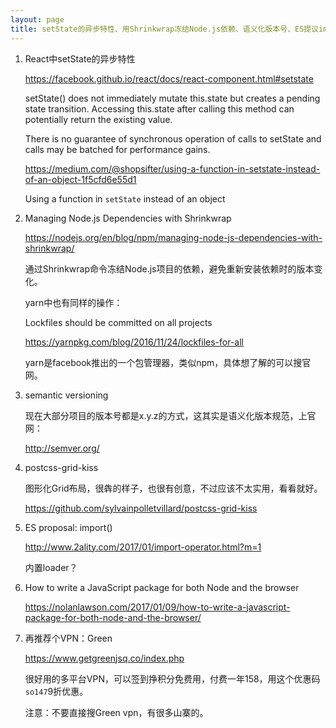 ```yaml
---
layout: page
title: setState的异步特性、用Shrinkwrap冻结Node.js依赖、语义化版本号、ES提议import()、postcss-grid-kiss、process.browser、再推荐个VPN：Green
---
```


1. React中setState的异步特性

    https://facebook.github.io/react/docs/react-component.html#setstate

    setState() does not immediately mutate this.state but creates a pending state transition. Accessing this.state after calling this method can potentially return the existing value.

    There is no guarantee of synchronous operation of calls to setState and calls may be batched for performance gains.

    https://medium.com/@shopsifter/using-a-function-in-setstate-instead-of-an-object-1f5cfd6e55d1

    Using a function in `setState` instead of an object

1. Managing Node.js Dependencies with Shrinkwrap

    https://nodejs.org/en/blog/npm/managing-node-js-dependencies-with-shrinkwrap/

    通过Shrinkwrap命令冻结Node.js项目的依赖，避免重新安装依赖时的版本变化。

    yarn中也有同样的操作：

    Lockfiles should be committed on all projects

    https://yarnpkg.com/blog/2016/11/24/lockfiles-for-all

    yarn是facebook推出的一个包管理器，类似npm，具体想了解的可以搜官网。

1. semantic versioning

    现在大部分项目的版本号都是x.y.z的方式，这其实是语义化版本规范，上官网：

    http://semver.org/

1. postcss-grid-kiss

    图形化Grid布局，很犇的样子，也很有创意，不过应该不太实用，看看就好。

    https://github.com/sylvainpolletvillard/postcss-grid-kiss

1. ES proposal: import()

    http://www.2ality.com/2017/01/import-operator.html?m=1

    内置loader？

1. How to write a JavaScript package for both Node and the browser

    https://nolanlawson.com/2017/01/09/how-to-write-a-javascript-package-for-both-node-and-the-browser/

1. 再推荐个VPN：Green

    https://www.getgreenjsq.co/index.php

    很好用的多平台VPN，可以签到挣积分免费用，付费一年158，用这个优惠码`so147`9折优惠。

    注意：不要直接搜Green vpn，有很多山寨的。
